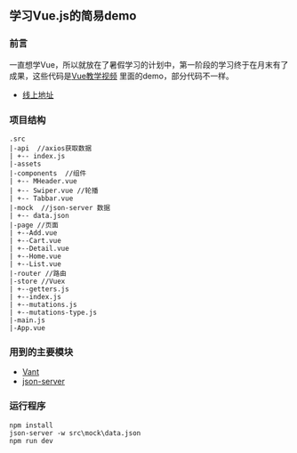 ##  学习Vue.js的简易demo

### 前言

一直想学Vue，所以就放在了暑假学习的计划中，第一阶段的学习终于在月末有了成果，这些代码是[Vue教学视频](https://space.bilibili.com/16050117/#/favlist?fid=1993790) 里面的demo，部分代码不一样。
- [线上地址](https://img11.360buyimg.com/n1/s200x200_jfs/t19639/82/1449967862/63486/d492a85d/5acc24d3Nb843c4ae.jpg)
### 项目结构

````
.src
|-api  //axios获取数据
| +-- index.js
|-assets
|-components  //组件
| +-- MHeader.vue
| +-- Swiper.vue //轮播
| +-- Tabbar.vue
|-mock  //json-server 数据
| +-- data.json
|-page //页面
| +--Add.vue
| +--Cart.vue
| +--Detail.vue
| +--Home.vue
| +--List.vue
|-router //路由
|-store //Vuex
| +--getters.js
| +--index.js
| +--mutations.js
| +--mutations-type.js
|-main.js
|-App.vue
````

### 用到的主要模块

- [Vant](https://youzan.github.io/vant/)
- [json-server](https://www.npmjs.com/package/json-server)

### 运行程序

```
npm install
json-server -w src\mock\data.json
npm run dev
```


